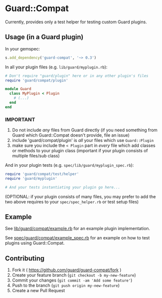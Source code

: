 # Guard::Compat

Currently, provides only a test helper for testing custom Guard plugins.

## Usage (in a Guard plugin)

In your gemspec:

```ruby
s.add_dependency('guard-compat', '~> 0.3')
```

In all your plugin files (e.g. `lib/guard/myplugin.rb`):

```ruby
# Don't require "guard/plugin" here or in any other plugin's files
require 'guard/compat/plugin'

module Guard
  class MyPlugin < Plugin
    # (...)
  end
end

```


### IMPORTANT

1) Do not include *any* files from Guard directly (if you need something from Guard which Guard::Compat doesn't provide, file an issue)
2) include 'guard/compat/plugin' is *all* your files which use `Guard::Plugin`
3) make sure you include the `< Plugin` part in *every* file which add classes or methods to your plugin class (important if your plugin consists of multiple files/sub class)


And in your plugin tests (e.g. `spec/lib/guard/myplugin_spec.rb`):

```ruby
require 'guard/compat/test/helper'
require 'guard/myplugin'

# And your tests instantiating your plugin go here...
```

(OPTIONAL: if your plugin consists of many files, you may prefer to add the two above requires to your `spec/spec_helper.rb` or test setup files)


## Example

See [lib/guard/compat/example.rb](https://github.com/guard/guard-compat/blob/master/lib/guard/compat/example.rb ) for an example plugin implementation.

See [spec/guard/compat/example_spec.rb](https://github.com/guard/guard-compat/blob/master/spec/guard/compat/example_spec.rb) for an example on how to test plugins using Guard::Compat.

## Contributing

1. Fork it ( https://github.com/guard/guard-compat/fork )
2. Create your feature branch (`git checkout -b my-new-feature`)
3. Commit your changes (`git commit -am 'Add some feature'`)
4. Push to the branch (`git push origin my-new-feature`)
5. Create a new Pull Request
